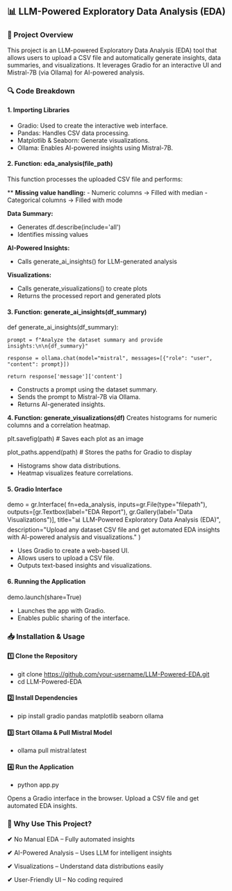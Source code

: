 ## 📊 LLM-Powered Exploratory Data Analysis (EDA)

### 📌 Project Overview

This project is an LLM-powered Exploratory Data Analysis (EDA) tool that allows users to upload a CSV file and automatically generate insights, data summaries, and visualizations. It leverages Gradio for an interactive UI and Mistral-7B (via Ollama) for AI-powered analysis.

### 🔍 Code Breakdown

#### 1. Importing Libraries
- Gradio: Used to create the interactive web interface.
- Pandas: Handles CSV data processing.
- Matplotlib & Seaborn: Generate visualizations.
- Ollama: Enables AI-powered insights using Mistral-7B.


#### 2. Function: eda_analysis(file_path)
This function processes the uploaded CSV file and performs:

**    **Missing value handling:**
    - Numeric columns → Filled with median
    - Categorical columns → Filled with mode

**Data Summary:**
- Generates df.describe(include='all')
- Identifies missing values

**AI-Powered Insights:**
- Calls generate_ai_insights() for LLM-generated analysis

**Visualizations:**
- Calls generate_visualizations() to create plots
- Returns the processed report and generated plots

#### 3. Function: generate_ai_insights(df_summary)
def generate_ai_insights(df_summary):

    prompt = f"Analyze the dataset summary and provide insights:\n\n{df_summary}"
    
    response = ollama.chat(model="mistral", messages=[{"role": "user", "content": prompt}])
    
    return response['message']['content']
    
- Constructs a prompt using the dataset summary.
- Sends the prompt to Mistral-7B via Ollama.
- Returns AI-generated insights.

**4. Function: generate_visualizations(df)**
Creates histograms for numeric columns and a correlation heatmap.

plt.savefig(path)  # Saves each plot as an image

plot_paths.append(path)  # Stores the paths for Gradio to display

- Histograms show data distributions.
- Heatmap visualizes feature correlations.

#### 5. Gradio Interface
demo = gr.Interface(
    fn=eda_analysis,
    inputs=gr.File(type="filepath"),
    outputs=[gr.Textbox(label="EDA Report"), gr.Gallery(label="Data Visualizations")],
    title="📊 LLM-Powered Exploratory Data Analysis (EDA)",
    description="Upload any dataset CSV file and get automated EDA insights with AI-powered analysis and visualizations."
)

- Uses Gradio to create a web-based UI.
- Allows users to upload a CSV file.
- Outputs text-based insights and visualizations.

#### 6. Running the Application
demo.launch(share=True)

- Launches the app with Gradio.
- Enables public sharing of the interface.

### 📥 Installation & Usage

#### 1️⃣ Clone the Repository
- git clone https://github.com/your-username/LLM-Powered-EDA.git
- cd LLM-Powered-EDA

#### 2️⃣ Install Dependencies
- pip install gradio pandas matplotlib seaborn ollama

#### 3️⃣ Start Ollama & Pull Mistral Model
- ollama pull mistral:latest

#### 4️⃣ Run the Application
- python app.py
  
Opens a Gradio interface in the browser. Upload a CSV file and get automated EDA insights.

### 🌟 Why Use This Project?
**✔** No Manual EDA – Fully automated insights

**✔** AI-Powered Analysis – Uses LLM for intelligent insights

**✔** Visualizations – Understand data distributions easily

**✔** User-Friendly UI – No coding required
